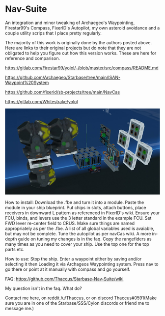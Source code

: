 # Nav-Suite
An integration and minor tweaking of Archaegeo's Waypointing, Firestar99's Compass, FixerID's Autopilot, my own asteroid avoidance and a couple utility scrips that I place pretty regularly.

The majority of this work is originally done by the authors posted above. Here are links to their original projects but do note that they are not obligated to help you figure out how this version works. These are here for reference and comparison.

https://gitlab.com/Firestar99/yolol/-/blob/master/src/compass/README.md

https://github.com/Archaegeo/Starbase/tree/main/ISAN-Waypoint%20System

https://github.com/fixerid/sb-projects/tree/main/NavCas

https://gitlab.com/Whitestrake/yolol

![Package Image](Media/Package.jpg)

How to install: Download the .fbe and turn it into a module. Paste the module in your ship blueprint. Put chips in slots, attach buttons, place receivers in downward L pattern as referenced in FixerID's wiki. Ensure your FCU, binds, and levers use the 3 letter standard in the example FCU. Set FWD lever re-center field to CRUS. Make sure things are named appropriately as per the .fbe. A list of all global variables used is avaiable, but may not be complete. Tune the autopilot as per navCas wiki. A more in-depth guide on tuning my changes is in the faq. Copy the rangefiders as many times as you need to cover your ship. Use the top one for the top parts etc.

How to use: Stop the ship. Enter a waypoint either by saving and/or selecting it then Loading it via Archageos Waypointing system. Press nav to go there or point at it manually with compass and go yourself.

FAQ: https://github.com/Thaccus/Starbase-Nav-Suite/wiki

My question isn't in the faq. What do?

 Contact me here, on reddit /u/Thaccus, or on discord Thaccus#0591(Make sure you are in one of the Starbase/SSS/Cylon discords or friend me to message me.)
